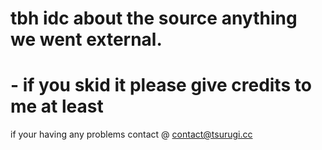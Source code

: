 # tbh idc about the source anything we went external.

# - if you skid it please give credits to me at least

if your having any problems contact @ contact@tsurugi.cc
